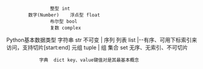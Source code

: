 					整型 int
			数字(Number)    浮点型 float
					布尔型 bool
					复数 complex
			
Python基本数据类型			字符串 str 不可变 |
				序列	列表 list	  |--有序、可用下标索引来访问，支持切片[start:end]
					元组 tuple	  |
			组
				集合	set 无序、无索引、不可切片
					
				字典	dict key、value键值对是其最基本概念
